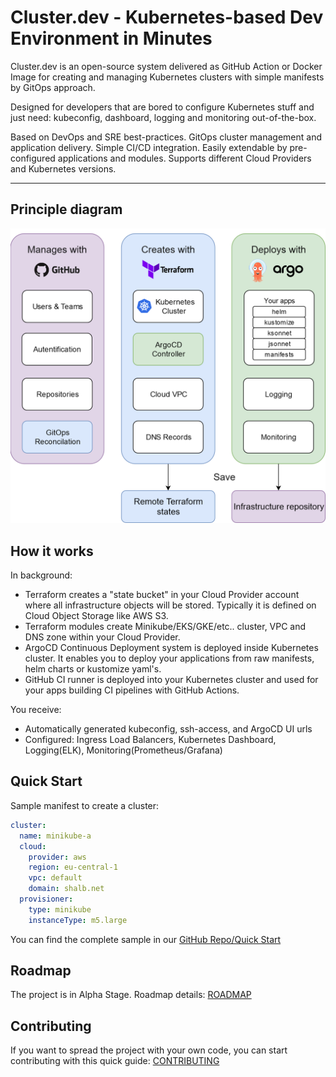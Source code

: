 # Cluster.dev - Kubernetes-based Dev Environment in Minutes

Cluster.dev is an open-source system delivered as GitHub Action or Docker Image
for creating and managing Kubernetes clusters with simple manifests by GitOps approach.  

Designed for developers that are bored to configure Kubernetes stuff
and just need: kubeconfig, dashboard, logging and monitoring out-of-the-box.  

Based on DevOps and SRE best-practices. GitOps cluster management and application delivery.
Simple CI/CD integration. Easily extendable by pre-configured applications and modules.
Supports different Cloud Providers and Kubernetes versions.

----
## Principle diagram

![cluster.dev diagram](images/cluster-dev-diagram.png)


## How it works

In background:

- Terraform creates a "state bucket" in your Cloud Provider account where all infrastructure objects will be stored. Typically it is defined on Cloud Object Storage like AWS S3.
- Terraform modules create Minikube/EKS/GKE/etc.. cluster, VPC and DNS zone within your Cloud Provider.
- ArgoCD Continuous Deployment system is deployed inside Kubernetes cluster. It enables you to deploy your applications from raw manifests, helm charts or kustomize yaml's.
- GitHub CI runner is deployed into your Kubernetes cluster and used for your apps building CI pipelines with GitHub Actions.

You receive:

- Automatically generated kubeconfig, ssh-access, and ArgoCD UI urls
- Configured: Ingress Load Balancers, Kubernetes Dashboard, Logging(ELK), Monitoring(Prometheus/Grafana)  

## Quick Start

Sample manifest to create a cluster:

```yaml
cluster:
  name: minikube-a
  cloud:
    provider: aws
    region: eu-central-1
    vpc: default
    domain: shalb.net
  provisioner:
    type: minikube
    instanceType: m5.large
```

You can find the complete sample in our [GitHub Repo/Quick Start](https://github.com/shalb/cluster.dev#quick-start)

## Roadmap

The project is in Alpha Stage. Roadmap details: [ROADMAP](./roadmap/)

## Contributing

If you want to spread the project with your own code, you can start contributing with this quick guide: [CONTRIBUTING](https://github.com/shalb/cluster.dev/blob/master/docs/CONTRIBUTING.md)
